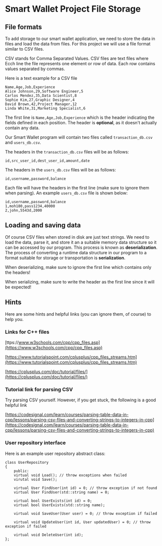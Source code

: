 # Smart Wallet Project File Storage

## File formats

To add storage to our smart wallet application, we need to store the data in files and load the data from files. For this project we will use a file format similar to CSV files.

CSV stands for Comma Separated Values. CSV files are text files where Ecch line the file represents one element or row of data. Each row contains values separated by commas.

Here is a text example for a CSV file

    Name,Age,Job,Experience
    Alice Johnson,29,Software Engineer,5
    Carlos Mendez,35,Data Scientist,8
    Sophie Kim,27,Graphic Designer,4
    David Brown,42,Project Manager,12
    Linda White,31,Marketing Specialist,6

The first line is `Name,Age,Job,Experience` which is the header indicating the fields defined in each position. The header is **optional**, as it doesn't actually contain any data.

Our Smart Wallet program will contain two files called `transaction_db.csv` and `users_db.csv`.

The headers in the `transaction_db.csv` files will be as follows:

    id,src_user_id,dest_user_id,amount,date

The headers in the `users_db.csv` files will be as follows:

    id,username,password,balance

Each file will have the headers in the first line (make sure to ignore them when parsing). An example `users_db.csv` file is shown below:

    id,username,password,balance
    1,moh180,pass1234,40000
    2,john,5543d,2000

## Loading and saving data

Of course CSV files when stored in disk are just text strings. We need to load the data, parse it, and store it an a suitable memory data structure so it can be accessed by our program. This process is known as **deserialization**. The process of converting a runtime data structure in our program to a format suitable for storage or transportation is **serialization**.

When deserializing, make sure to ignore the first line which contains only the headers!

When serializing, make sure to write the header as the first line since it will be expected!

## Hints

Here are some hints and helpful links (you can ignore them, of course) to help you.

### Links for C++ files



[ttps://www.w3schools.com/cpp/cpp_files.asp](https://www.w3schools.com/cpp/cpp_files.asp)

[https://www.tutorialspoint.com/cplusplus/cpp_files_streams.htm](https://www.tutorialspoint.com/cplusplus/cpp_files_streams.htm)

[https://cplusplus.com/doc/tutorial/files/](https://cplusplus.com/doc/tutorial/files/)

### Tutorial link for parsing CSV

Try parsing CSV yourself. However, if you get stuck, the following is a good helpful link

[https://codesignal.com/learn/courses/parsing-table-data-in-cpp/lessons/parsing-csv-files-and-converting-strings-to-integers-in-cpp](https://codesignal.com/learn/courses/parsing-table-data-in-cpp/lessons/parsing-csv-files-and-converting-strings-to-integers-in-cpp)

### User repository interface

Here is an example user repository abstract class:
```
class UserRepository
{
    public:
    virtual void Load(); // throw exceptions when failed
    virutal void Save();

    virtual User FindUser(int id) = 0; // throw exception if not found
    virtual User FindUser(std::string name) = 0;

    virtual bool UserExists(int id) = 0;
    virtual bool UserExists(std::string name);

    virtual void SaveUser(User user) = 0; // throw exception if failed

    virtual void UpdateUser(int id, User updatedUser) = 0; // throw exception if failed

    virtual void DeleteUser(int id);
};
```